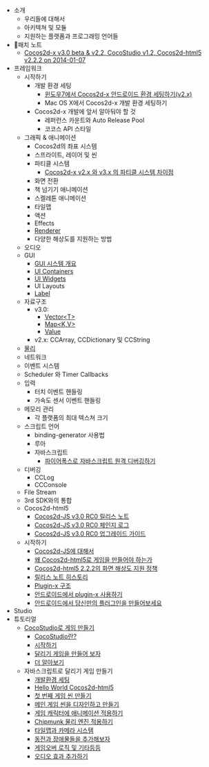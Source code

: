 - 소개
	- 우리들에 대해서
	- 아키텍쳐 및 모듈
	- 지원하는 플랫폼과 프로그래밍 언어들
- 패치 노트
	- [Cocos2d-x v3.0 beta & v2.2, CocoStudio v1.2, Cocos2d-html5 v2.2.2 on 2014-01-07](../release-notes/summary-release-20140107.md)
- 프레임워크 
	- 시작하기	 
		- 개발 환경 세팅
			- [윈도우7에서 Cocos2d-x 안드로이드 환경 세팅하기(v2.x)](../manual/framework/native/v2/installation/android-on-win7/en.md)
			- Mac OS X에서 Cocos2d-x 개발 환경 세팅하기
		- Cocos2d-x 개발에 앞서 알아둬야 할 것
			- 레퍼런스 카운트와 Auto Release Pool
			- 코코스 API 스타일
	- 그래픽 & 애니메이션
		- Cocos2d의 좌표 시스템
		- 스프라이트, 레이어 및 씬
		- 파티클 시스템        
			- [Cocos2d-x v2.x 와 v3.x 의 파티클 시스템 차이점](../manual/framework/native/v3/particle/ko.md)
		- 화면 전환
		- 책 넘기기 애니메이션
		- 스켈레톤 애니메이션
		- 타일맵
		- 액션
		- Effects
		- [Renderer](../manual/framework/native/v3/new-renderer/en.md) 
		- 다양한 해상도를 지원하는 방법
	- 오디오
	- GUI
		- [GUI 시스템 개요](../manual/framework/native/v2/gui/overview/en.md)
        - [UI Containers](../manual/framework/native/v2/gui/container/en.md)
        - [UI Widgets](../manual/framework/native/v2/gui/widget/en.md)
        - UI Layouts
		- [Label](../manual/framework/native/v3/label/en.md)
	- 자료구조
		- v3.0: 
			- [Vector\<T\>](../manual/framework/native/v3/data-structure/vector/en.md)
			- [Map\<K,V\>](../manual/framework/native/v3/data-structure/map/en.md) 
			- [Value](../manual/framework/native/v3/data-structure/value/ko.md)
		- v2.x: CCArray, CCDictionary 및 CCString
	- [물리](../manual/framework/native/v3/physics-integration/en.md)
	- 네트워크
	- 이벤트 시스템
	- Scheduler 와 Timer Callbacks
	- 입력
		- 터치 이벤트 핸들링
		- 가속도 센서 이벤트 핸들링
	- 메모리 관리
		- 각 플랫폼의 최대 텍스쳐 크기
	- 스크립트 언어
	    - binding-generator 사용법
		- 루아
		- 자바스크립트
		    - [파이어폭스로 자바스크립트 원격 디버깅하기](../manual/framework/native/v3/js-remote-debugger/ko.md)
	- 디버깅
		- CCLog
		- CCConsole
	- File Stream
	- 3rd SDK와의 통합
	- Cocos2d-html5
		- [Cocos2d-JS v3.0 RC0 릴리스 노트](../manual/framework/html5/release-notes/v3.0rc0/release-note/en.md)
        - [Cocos2d-JS v3.0 RC0 체인지 로그](../manual/framework/html5/release-notes/v3.0rc0/changelog/en.md)
        - [Cocos2d-JS v3.0 RC0 업그레이드 가이드](../manual/framework/html5/release-notes/v3.0rc0/upgrade-guide/en.md)
	- 시작하기
		- [Cocos2d-JS에 대해서](../manual/framework/html5/ko.md)
		- [왜 Cocos2d-html5로 게임을 만들어야 하는가](../manual/framework/html5/v2/cocosh5-advantages/ko.md)
		- [Cocos2d-html5 2.2.2의 화면 해상도 지원 정책](../manual/framework/html5/v2/resolution-policy-design/en.md)
		- [릴리스 노트 히스토리](../manual/framework/html5/release-notes/en.md)
		- [Plugin-x 구조](../manual/framework/html5/v3/plugin-x/plugin-x-architecture/en.md)
		- [안드로이드에서 plugin-x 사용하기](../manual/framework/html5/v3/plugin-x/how-to-use-plugin-x-on-android/en.md)
		- [안드로이드에서 당신만의 플러그인을 만들어보세요](../manual/framework/html5/v3/plugin-x/how-to-write-your-own-plugin-for-android/en.md)
- Studio
- 튜토리얼
	- [CocoStudio로 게임 만들기](../tutorial/studio/parkour-game-with-cocostudio/ko.md)
		- [CocoStudio란?](../tutorial/studio/parkour-game-with-cocostudio/chapter1/ko.md)
		- [시작하기](../tutorial/studio/parkour-game-with-cocostudio/chapter2/ko.md)
		- [달리기 게임을 만들어 보자](../tutorial/studio/parkour-game-with-cocostudio/chapter3/en.md)
		- [더 알아보기](../tutorial/studio/parkour-game-with-cocostudio/chapter4/en.md)
	- 자바스크립트로 달리기 게임 만들기
		- [개발환경 세팅](../tutorial/framework/html5/parkour-game-with-javascript/chapter1/en.md)
		- [Hello World Cocos2d-html5](../tutorial/framework/html5/parkour-game-with-javascript/chapter2/en.md)
		- [첫 번째 게임 씬 만들기](../tutorial/framework/html5/parkour-game-with-javascript/chapter3/en.md)
		- [메인 게임 씬을 디자인하고 만들기](../tutorial/framework/html5/parkour-game-with-javascript/chapter4/en.md)
		- [게임 캐릭터에 애니메이션 적용하기](../tutorial/framework/html5/parkour-game-with-javascript/chapter5/en.md)
		- [Chipmunk 물리 엔진 적용하기](../tutorial/framework/html5/parkour-game-with-javascript/chapter6/en.md)
		- [타일맵과 카메라 시스템](../tutorial/framework/html5/parkour-game-with-javascript/chapter7/en.md)
		- [동전과 장애물들을 추가해보자](../tutorial/framework/html5/parkour-game-with-javascript/chapter8/en.md)
		- [게임오버 로직 및 기타등등](../tutorial/framework/html5/parkour-game-with-javascript/chapter9/en.md)
        - [오디오 효과 추가하기](../tutorial/framework/html5/parkour-game-with-javascript/chapter10/en.md)
		
